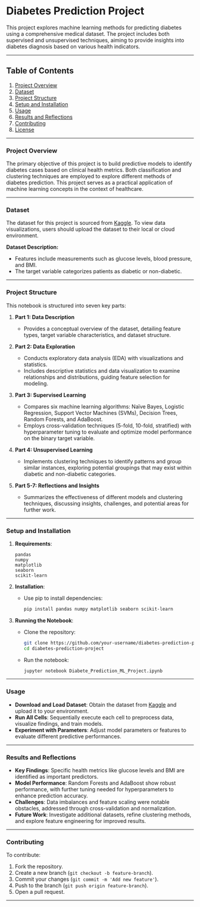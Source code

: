 # Diabetes Prediction Project

This project explores machine learning methods for predicting diabetes using a comprehensive medical dataset. The project includes both supervised and unsupervised techniques, aiming to provide insights into diabetes diagnosis based on various health indicators.

---

## Table of Contents

1. [Project Overview](#project-overview)
2. [Dataset](#dataset)
3. [Project Structure](#project-structure)
4. [Setup and Installation](#setup-and-installation)
5. [Usage](#usage)
6. [Results and Reflections](#results-and-reflections)
7. [Contributing](#contributing)
8. [License](#license)

---

### Project Overview

The primary objective of this project is to build predictive models to identify diabetes cases based on clinical health metrics. Both classification and clustering techniques are employed to explore different methods of diabetes prediction. This project serves as a practical application of machine learning concepts in the context of healthcare.

---

### Dataset

The dataset for this project is sourced from [Kaggle](https://www.kaggle.com/datasets/mathchi/diabetes-data-set). To view data visualizations, users should upload the dataset to their local or cloud environment.

**Dataset Description:**
- Features include measurements such as glucose levels, blood pressure, and BMI.
- The target variable categorizes patients as diabetic or non-diabetic.

---

### Project Structure

This notebook is structured into seven key parts:

1. **Part 1: Data Description**
   - Provides a conceptual overview of the dataset, detailing feature types, target variable characteristics, and dataset structure.

2. **Part 2: Data Exploration**
   - Conducts exploratory data analysis (EDA) with visualizations and statistics.
   - Includes descriptive statistics and data visualization to examine relationships and distributions, guiding feature selection for modeling.

3. **Part 3: Supervised Learning**
   - Compares six machine learning algorithms: Naïve Bayes, Logistic Regression, Support Vector Machines (SVMs), Decision Trees, Random Forests, and AdaBoost.
   - Employs cross-validation techniques (5-fold, 10-fold, stratified) with hyperparameter tuning to evaluate and optimize model performance on the binary target variable.

4. **Part 4: Unsupervised Learning**
   - Implements clustering techniques to identify patterns and group similar instances, exploring potential groupings that may exist within diabetic and non-diabetic categories.

5. **Part 5-7: Reflections and Insights**
   - Summarizes the effectiveness of different models and clustering techniques, discussing insights, challenges, and potential areas for further work.

---

### Setup and Installation

1. **Requirements**:
   ```
   pandas
   numpy
   matplotlib
   seaborn
   scikit-learn
   ```

2. **Installation**:
   - Use pip to install dependencies:
     ```bash
     pip install pandas numpy matplotlib seaborn scikit-learn
     ```

3. **Running the Notebook**:
   - Clone the repository:
     ```bash
     git clone https://github.com/your-username/diabetes-prediction-project.git
     cd diabetes-prediction-project
     ```
   - Run the notebook:
     ```bash
     jupyter notebook Diabete_Prediction_ML_Project.ipynb
     ```

---

### Usage

- **Download and Load Dataset**: Obtain the dataset from [Kaggle](https://www.kaggle.com/datasets/mathchi/diabetes-data-set) and upload it to your environment.
- **Run All Cells**: Sequentially execute each cell to preprocess data, visualize findings, and train models.
- **Experiment with Parameters**: Adjust model parameters or features to evaluate different predictive performances.

---

### Results and Reflections

- **Key Findings**: Specific health metrics like glucose levels and BMI are identified as important predictors.
- **Model Performance**: Random Forests and AdaBoost show robust performance, with further tuning needed for hyperparameters to enhance prediction accuracy.
- **Challenges**: Data imbalances and feature scaling were notable obstacles, addressed through cross-validation and normalization.
- **Future Work**: Investigate additional datasets, refine clustering methods, and explore feature engineering for improved results.

---

### Contributing

To contribute:

1. Fork the repository.
2. Create a new branch (`git checkout -b feature-branch`).
3. Commit your changes (`git commit -m 'Add new feature'`).
4. Push to the branch (`git push origin feature-branch`).
5. Open a pull request.

---
